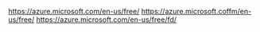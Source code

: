 https://azure.microsoft.com/en-us/free/
https://azure.microsoft.coffm/en-us/free/
https://azure.microsoft.com/en-us/free/fd/
